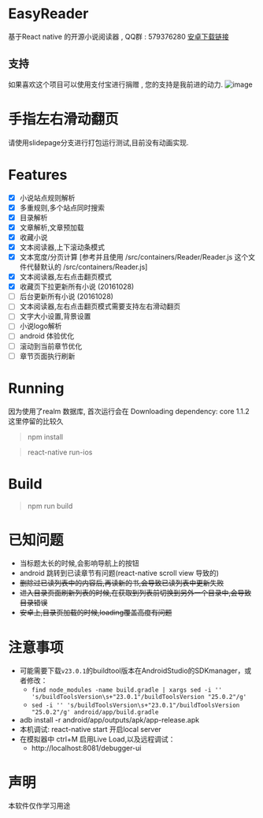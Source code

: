# EasyReader
基于React native 的开源小说阅读器 , QQ群 : 579376280
[安卓下载链接](https://fir.im/anovel)

## 支持
如果喜欢这个项目可以使用支付宝进行捐赠 , 您的支持是我前进的动力.
 ![image](https://github.com/YouYII/EasyReader/raw/master/qrcode.png)


# 手指左右滑动翻页
请使用slidepage分支进行打包运行测试,目前没有动画实现.

# Features

- [x] 小说站点规则解析
- [x] 多重规则,多个站点同时搜索
- [x] 目录解析
- [x] 文章解析,文章预加载
- [x] 收藏小说
- [x] 文本阅读器,上下滚动条模式
- [x] 文本宽度/分页计算 [参考并且使用 /src/containers/Reader/Reader.js 这个文件代替默认的 /src/containers/Reader.js]
- [x] 文本阅读器,左右点击翻页模式
- [x] 收藏页下拉更新所有小说 (20161028)
- [ ] 后台更新所有小说 (20161028)
- [ ] 文本阅读器,左右点击翻页模式需要支持左右滑动翻页
- [ ] 文字大小设置,背景设置
- [ ] 小说logo解析
- [ ] android 体验优化
- [ ] 滚动到当前章节优化
- [ ] 章节页面执行刷新

# Running
因为使用了realm 数据库, 首次运行会在 Downloading dependency: core 1.1.2 这里停留的比较久
> npm install

> react-native run-ios

# Build
> npm run build

# 已知问题
- 当标题太长的时候,会影响导航上的按钮
- android 跳转到已读章节有问题(react-native scroll view 导致的)
- ~~删除过已读列表中的内容后,再读新的书,会导致已读列表中更新失败~~
- ~~进入目录页面刷新列表的时候,在获取到列表前切换到另外一个目录中,会导致目录错误~~
- ~~安卓上,目录页加载的时候,loading覆盖高度有问题~~

# 注意事项

* 可能需要下载`v23.0.1`的buildtool版本在AndroidStudio的SDKmanager，或者修改：
  * `find node_modules -name build.gradle | xargs sed -i '' 's/buildToolsVersion\s+"23.0.1"/buildToolsVersion "25.0.2"/g'`
  * `sed -i '' 's/buildToolsVersion\s+"23.0.1"/buildToolsVersion "25.0.2"/g' android/app/build.gradle`
* adb install -r android/app/outputs/apk/app-release.apk
* 本机调试:  react-native start 开启local server
* 在模拟器中 ctrl+M 启用Live Load,以及远程调试：
  * http://localhost:8081/debugger-ui

# 声明
本软件仅作学习用途

